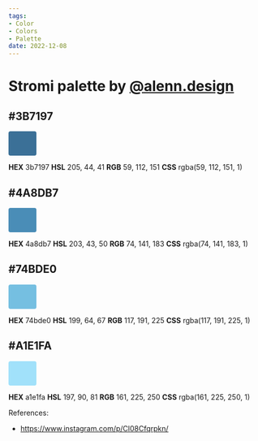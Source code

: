 ```yaml
---
tags:
- Color
- Colors
- Palette
date: 2022-12-08
---
```


# Stromi palette by [@alenn.design](https://www.instagram.com/alenn.design/)

## \#3B7197

<span style="display:inline-block;vertical-align:baseline;text-decoration:none;white-space:nowrap;font-size:24px;line-height:36px;background-color:rgba(59,112,151,1);padding:6px 24px;border-radius:4px">
&nbsp;
</span>



**HEX** 3b7197
**HSL** 205, 44, 41
**RGB** 59, 112, 151
**CSS** rgba(59, 112, 151, 1)



## \#4A8DB7

<span style="display:inline-block;vertical-align:baseline;text-decoration:none;white-space:nowrap;font-size:24px;line-height:36px;background-color:rgba(74,141,183,1);padding:6px 24px;border-radius:4px">
&nbsp;
</span>



**HEX** 4a8db7
**HSL** 203, 43, 50
**RGB** 74, 141, 183
**CSS** rgba(74, 141, 183, 1)



## \#74BDE0

<span style="display:inline-block;vertical-align:baseline;text-decoration:none;white-space:nowrap;font-size:24px;line-height:36px;background-color:rgba(117,191,225,1);padding:6px 24px;border-radius:4px">
&nbsp;
</span>



**HEX** 74bde0
**HSL** 199, 64, 67
**RGB** 117, 191, 225
**CSS** rgba(117, 191, 225, 1)



## \#A1E1FA

<span style="display:inline-block;vertical-align:baseline;text-decoration:none;white-space:nowrap;font-size:24px;line-height:36px;background-color:rgba(161,225,250,1);padding:6px 24px;border-radius:4px">
&nbsp;
</span>



**HEX** a1e1fa
**HSL** 197, 90, 81
**RGB** 161, 225, 250
**CSS** rgba(161, 225, 250, 1)



References:

- https://www.instagram.com/p/Cl08Cfqrpkn/